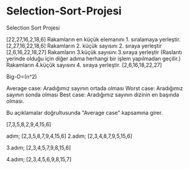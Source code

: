 # Selection-Sort-Projesi
Selection Sort Projesi

[22,27,16,2,18,6] Rakamların en küçük elemanını 1. sıralamaya yerleştir. [2,27,16,22,18,6] Rakamların 2. küçük sayısını 2. sıraya yerleştir [2,6,16,22,18,27] Rakamların 3.küçük sayısını 3.sıraya yerleştir (Raslantı yerinde olduğu için diğer adıma herhangi bir işlem yapılmadan geçilir.) Rakamların 4.küçük sayısını 4. sıraya yerleştir. [2,6,16,18,22,27]

Big-O=(n^2)

Average case: Aradığımız sayının ortada olması
Worst case: Aradığımız sayının sonda olması 
Best case: Aradığımız sayının dizinin en başında olması.

Bu açıklamalar doğrultusunda "Average case" kapsamına girer.

[7,3,5,8,2,9,4,15,6]

adım; [2,3,5,8,7,9,4,15,6]
2.adım; [2,3,4,8,7,9,5,15,6]

3.adım; [2,3,4,5,7,9,8,15,6]

4.adım; [2,3,4,5,6,9,8,15,7]
